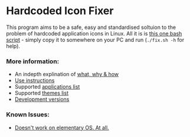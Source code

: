 Hardcoded Icon Fixer
==============
This program aims to be a safe, easy and standardised soltuion to the problem of hardcoded application icons in Linux. All it is is [this one bash script](https://github.com/Foggalong/hardcode-fixer/blob/master/fix.sh) - simply copy it to somewhere on your PC and run (```./fix.sh -h``` for help).

### More information:
+ An indepth explination of [what, why & how](https://github.com/Foggalong/hardcode-fixer/blob/master/data/explination.md)
+ [Use instructions](https://github.com/Foggalong/hardcode-fixer/blob/master/data/instructions.md)
+ Supported [applications list](https://github.com/Foggalong/hardcode-fixer/blob/master/data/list/list.md)
+ Supported [themes list](https://github.com/Foggalong/hardcode-fixer/blob/master/data/themesupport.md)
+ [Development versions](https://github.com/Foggalong/hardcode-fixer/blob/master/dev/)

### Known Issues:
+ [Doesn't work on elementary OS. At all.](https://github.com/Foggalong/hardcode-fixer/issues/33)